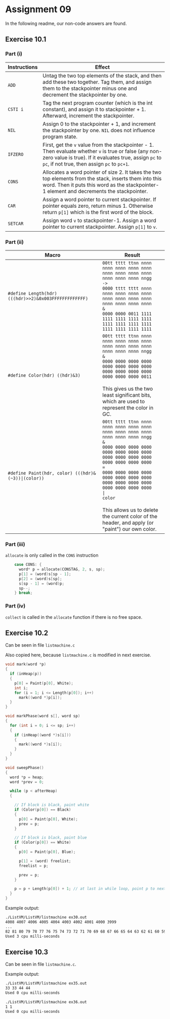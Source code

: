 # Assignment 09

In the following readme, our non-code answers are found.

## Exercise 10.1

### Part (i)

Instructions | Effect |
------------ | ----------- |
`ADD` | Untag the two top elements of the stack, and then add these two together. Tag them, and assign them to the stackpointer minus one and decrement the stackpointer by one. |
`CSTI i` | Tag the next program counter (which is the int constant), and assign it to stackpointer + 1. Afterward, increment the stackpointer. |
`NIL` | Assign 0 to the stackpointer + 1, and increment the stackpointer by one. `NIL` does not influence program state.
`IFZERO` | First, get the `v` value from the stackpointer - 1. Then evaluate whether `v` is true or false (any non-zero value is true). If it evaluates true, assign `pc` to `pc`, if not true, then assign `pc` to `pc+1`.
`CONS` | Allocates a word pointer of size 2. It takes the two top elements from the stack, inserts them into this word. Then it puts this word as the stackpointer-1 element and decrements the stackpointer.
`CAR` | Assign a word pointer to current stackpointer. If pointer equals zero, return minus 1. Otherwise return `p[1]` which is the first word of the block.
`SETCAR` | Assign word `v` to stackpointer-1. Assign a word pointer to current stackpointer. Assign `p[1]` to `v`.

### Part (ii)

Macro | Result |
----- | ------ |
`#define Length(hdr) (((hdr)>>2)&0x003FFFFFFFFFFFFF)` | ```00tt tttt ttnn nnnn nnnn nnnn nnnn nnnn nnnn nnnn nnnn nnnn nnnn nnnn nnnn nngg```<br>`->`<br>```0000 tttt tttt nnnn nnnn nnnn nnnn nnnn nnnn nnnn nnnn nnnn nnnn nnnn nnnn nnnn```<br>`&`<br>```0000 0000 0011 1111 1111 1111 1111 1111 1111 1111 1111 1111 1111 1111 1111 1111``` |
`#define Color(hdr) ((hdr)&3)` | ```00tt tttt ttnn nnnn nnnn nnnn nnnn nnnn nnnn nnnn nnnn nnnn nnnn nnnn nnnn nngg```<br>`&`<br>```0000 0000 0000 0000 0000 0000 0000 0000 0000 0000 0000 0000 0000 0000 0000 0011```<br><br>This gives us the two least significant bits, which are used to represent the color in GC. |
`#define Paint(hdr, color) (((hdr)&(~3))\|(color))` | ```00tt tttt ttnn nnnn nnnn nnnn nnnn nnnn nnnn nnnn nnnn nnnn nnnn nnnn nnnn nngg```<br>`&`<br>```0000 0000 0000 0000 0000 0000 0000 0000 0000 0000 0000 0000 0000 0000 0000 0000```<br>`=`<br>```0000 0000 0000 0000 0000 0000 0000 0000 0000 0000 0000 0000 0000 0000 0000 0000```<br>`\|`<br>```color```<br><br>This allows us to delete the current color of the header, and apply (or "paint") our own color.

### Part (iii)

`allocate` is only called in the `CONS` instruction

```c
    case CONS: {
      word* p = allocate(CONSTAG, 2, s, sp);
      p[1] = (word)s[sp - 1];
      p[2] = (word)s[sp];
      s[sp - 1] = (word)p;
      sp--;
    } break;
```

### Part (iv)

`collect` is called in the `allocate` function if there is no free space.

## Exercise 10.2
Can be seen in file `listmachine.c`

Also copied here, because `listmachine.c` is modified in next exercise.

```c
void mark(word *p)
{
  if (inHeap(p))
  {
    p[0] = Paint(p[0], White);
    int i;
    for (i = 1; i <= Length(p[0]); i++)
      mark((word *)p[i]);
  }
}

void markPhase(word s[], word sp)
{
  for (int i = 0; i <= sp; i++)
  {
    if (inHeap((word *)s[i]))
    {
      mark((word *)s[i]);
    }
  }
}

void sweepPhase()
{
  word *p = heap;
  word *prev = 0;

  while (p < afterHeap)
  {

    // If block is black, paint white
    if (Color(p[0]) == Black)
    {
      p[0] = Paint(p[0], White);
      prev = p;
    }

    // If block is black, paint blue
    if (Color(p[0]) == White)
    {
      p[0] = Paint(p[0], Blue);

      p[1] = (word) freelist;
      freelist = p;

      prev = p;
    }

    p = p + Length(p[0]) + 1; // at last in while loop, point p to next block in heap.
  }
}
```

Example output:

```bash
./ListVM/ListVM/listmachine ex30.out     
4008 4007 4006 4005 4004 4003 4002 4001 4000 3999
...
82 81 80 79 78 77 76 75 74 73 72 71 70 69 68 67 66 65 64 63 62 61 60 59 58 57 56 55 54 53 52 51 50 49 48 47 46 45 44 43 42 41 40 39 38 37 36 35 34 33 32 31 30 29 28 27 26 25 24 23 22 21 20 19 18 17 16 15 14 13 12 11 10 9 8 7 6 5 4 3 2 1 
Used 3 cpu milli-seconds
```

## Exercise 10.3

Can be seen in file `listmachine.c`.

Example output:
```bash
./ListVM/ListVM/listmachine ex35.out       
33 33 44 44 
Used 0 cpu milli-seconds

./ListVM/ListVM/listmachine ex36.out       
1 1 
Used 0 cpu milli-seconds
```
